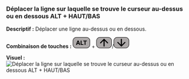 ### Déplacer la ligne sur laquelle se trouve le curseur au-dessus ou en dessous ALT + HAUT/BAS 

**Descriptif :** Déplacer une ligne au-dessus ou en dessous.

**Combinaison de touches :** ![ALT](../touches/ALT.png) + ![flèvhe haut](../touches/HAUT.png)/![flèvhe bas](../touches/BAS.png)

**Visuel :** ![Déplacer la ligne sur laquelle se trouve le curseur au-dessus ou en dessous ALT + HAUT/BAS](./gifs/alt-fle.gif)
